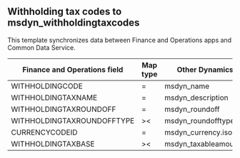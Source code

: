 ## Withholding tax codes to msdyn_withholdingtaxcodes

This template synchronizes data between Finance and Operations apps and Common Data Service.

Finance and Operations field | Map type | Other Dynamics 365 field | Default value
---|---|---|---
WITHHOLDINGCODE | = | msdyn_name | 
WITHHOLDINGTAXNAME | = | msdyn_description | 
WITHHOLDINGTAXROUNDOFF | = | msdyn_roundoff | 
WITHHOLDINGTAXROUNDOFFTYPE | >< | msdyn_roundofftype | 
CURRENCYCODEID | = | msdyn_currency.isocurrencycode | 
WITHHOLDINGTAXBASE | >< | msdyn_taxableamountorigin | 
